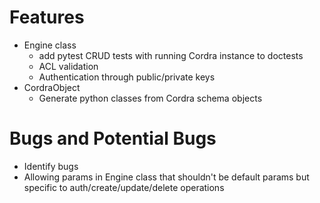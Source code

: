 # Features
* Engine class
    * add pytest CRUD tests with running Cordra instance to doctests
    * ACL validation
    * Authentication through public/private keys
* CordraObject
    * Generate python classes from Cordra schema objects

# Bugs and Potential Bugs
* Identify bugs
* Allowing params in Engine class that shouldn't be default params but specific to auth/create/update/delete operations